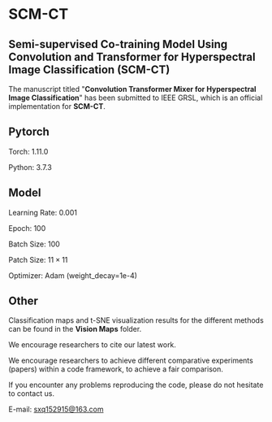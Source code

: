 # SCM-CT

## Semi-supervised Co-training Model Using Convolution and Transformer for Hyperspectral Image Classification (SCM-CT)
The manuscript titled "**Convolution Transformer Mixer for Hyperspectral Image Classification**" has been submitted to IEEE GRSL, which is an official implementation for **SCM-CT**.

## Pytorch
Torch: 1.11.0

Python: 3.7.3
 
## Model
Learning Rate: 0.001

Epoch: 100

Batch Size: 100

Patch Size: $11\times11$

Optimizer: Adam (weight_decay=1e-4)

## Other

Classification maps and t-SNE visualization results for the different methods can be found in the **Vision Maps** folder.

We encourage researchers to cite our latest work. 

We encourage researchers to achieve different comparative experiments (papers) within a code framework, to achieve a fair comparison.

If you encounter any problems reproducing the code, please do not hesitate to contact us.

E-mail: sxq152915@163.com
